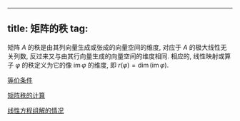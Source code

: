 
---
title: 矩阵的秩
tag: [](/math/index.md)
---

矩阵 $A$ 的秩是由其列向量生成或张成的向量空间的维度, 对应于 $A$ 的极大线性无关列数, 反过来又与由其行向量生成的向量空间的维度相同. 相应的, 线性映射或算子 $\varphi$ 的秩定义为它的像 $\operatorname{im} \varphi$ 的维度, 即 $r(\varphi) = \dim(\operatorname{im} \varphi)$. 

[等价条件](/math/matrix-rank-0001.md#:embed)

[矩阵秩的计算](/math/matrix-rank-0002.md#:embed)

[线性方程组解的情况](/math/matrix-rank-0003.md#:embed)
